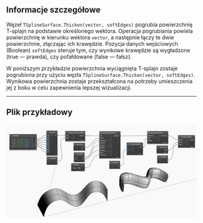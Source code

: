 ## Informacje szczegółowe
Węzeł `TSplineSurface.Thicken(vector, softEdges)` pogrubia powierzchnię T-splajn na podstawie określonego wektora. Operacja pogrubiania powiela powierzchnię w kierunku wektora `vector`, a następnie łączy te dwie powierzchnie, złączając ich krawędzie. Pozycja danych wejściowych (Boolean) `softEdges` steruje tym, czy wynikowe krawędzie są wygładzone (true — prawda), czy pofałdowane (false — fałsz).

W poniższym przykładzie powierzchnia wyciągnięta T-splajn zostaje pogrubiona przy użyciu węzła `TSplineSurface.Thicken(vector, softEdges)`. Wynikowa powierzchnia zostaje przekształcona na potrzeby umieszczenia jej z boku w celu zapewnienia lepszej wizualizacji.


___
## Plik przykładowy

![TSplineSurface.Thicken](./USR6ESCX7ACJGZV2YVVIIF7437ZNDU23SUQ6IAHAIPM2YY2FPFGA_img.jpg)
